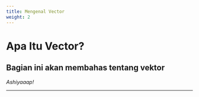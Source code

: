```yaml
---
title: Mengenal Vector
weight: 2
---
```

# Apa Itu Vector?

## Bagian ini akan membahas tentang vektor

_Ashiyaaap!_

-----
